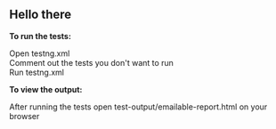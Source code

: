 ## Hello there

**To run the tests:**

Open testng.xml<br/>
Comment out the tests you don't want to run<br/>
Run testng.xml

**To view the output:**

After running the tests open test-output/emailable-report.html on your browser
